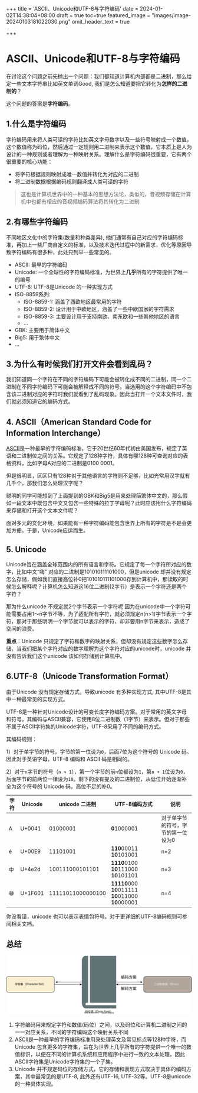 +++
title = 'ASCII、Unicode和UTF-8与字符编码'
date = 2024-01-02T14:38:04+08:00
draft = true
toc=true
featured_image = "images/image-20240103181022030.png"
omit_header_text = true

+++

# ASCII、Unicode和UTF-8与字符编码

在讨论这个问题之前先抛出一个问题：我们都知道计算机内部都是二进制，那么给定一些文本字符串比如英文单词Good, 我们是怎么知道要把它转化为**怎样的二进制的**？

<!--more-->

这个问题的答案是**字符编码**。

## 1.什么是字符编码

字符编码用来将人类可读的字符比如英文字母数字以及一些符号映射成一个数值，这个数值称为码位，然后通过一定规则用二进制来表示这个数值，它本质上是人为设计的一种规则或者理解为一种映射关系。理解什么是字符编码很重要，它有两个很重要的核心功能：

* 将字符根据规则映射成唯一数值并转化为对应的二进制
* 将二进制数据根据编码规则翻译成人类可读的字符

> 这也是计算机世界中的一种基本的思想方法论，类似的，音视频存储在计算机中也都有相应的音视频编码算法将其转化为二进制

## 2.有哪些字符编码

不同地区文化中的字符集(数量和种类差异), 他们通常有自己对应的字符编码标准，再加上一些厂商自定义的标准，以及技术迭代过程中的新需求，优化等原因导致字符编码有很多种，此处只列举一些常见的。

* ASCII: 最早的字符编码
* Unicode: 一个全球性的字符编码标准，为世界上**几乎**所有的字符提供了唯一的编号
* UTF-8: UTF-8是Unicode 的一种实现方式
* ISO-8859系列:
  * ISO-8859-1: 涵盖了西欧地区最常用的字符
  * ISO-8859-2: 设计用于中欧地区，涵盖了一些中欧国家的字符需求
  * ISO-8859-3: 主要设计用于支持南欧、南东欧和一些其他地区的语言
  * ...
* GBK: 主要用于简体中文
* Big5: 用于繁体中文
* ...

## 3.为什么有时候我们打开文件会看到乱码？

我们知道同一个字符在不同的字符编码下可能会被转化成不同的二进制，同一个二进制在不同字符编码下可能会被解释成不同的符号。当选用的这个字符编码中不包含该二进制对应的字符时我们就看到了乱码现象。因此当打开一个文本文件时，我们就必须知道它的编码方式。

## 4. ASCII（American Standard Code for Information Interchange）

[ASCII](https://zh.wikipedia.org/wiki/ASCII)是一种最早的字符编码标准，它于20世纪60年代初由美国发布，规定了英语和二进制位之间的关系。它规定了128种字符，具体有哪128种可查询对应的表格资料，比如字母A对应的二进制是0100 0001。

但是很明显，区区只有128种对于其他语言的字符则不足够，比如光常用汉字就有几千个，那我们怎么处理汉字呢？

聪明的同学可能想到了上面提到的GBK和Big5是用来处理简繁体中文的，那么假如一段文本中既包含中文又包含一些特殊的拉丁字母呢？此时应该用什么字符编码来存储和打开这个文本文件呢？

面对多元的文化环境，如果能有一种字符编码能包含世界上所有的字符是不是会更加方便。于是，Unicode应运而生。

## 5. Unicode

Unicode旨在涵盖全球范围内的所有语言和字符。它规定了每一个字符所对应的数字，比如中文“嗨” 对应的二进制是101010111101000，但是unicode 却并没有规定怎么存储，假如我们直接高位补0把101010111101000存到计算机中，那读取的时候怎么解释呢？计算机怎么知道这16位二进制(2字节）是表示一个字符还是两个字符？

那为什么unicode 不规定就2个字节表示一个字符呢 因为在unicode中一个字符可能需要占用1～n字节不等，为了适配所有字符，就必须规定n(n>1)字节表示一个字符，那对于那些明明一个字节就可以表示的字符，却非要用n字节来表示，造成了空间的浪费。

**重点**：Unicode 只规定了字符和数字的映射关系，但却没有规定这些数字怎么存储，当我们把某个字符对应的数字理解为这个字符对应的unicode时，unicode 并没有告诉我们这个unicode 该如何存储到计算机中。

## 6.UTF-8（Unicode Transformation Format）

由于Unicode 没有规定存储方式，导致unicode 有多种实现方式, 其中UTF-8是其中一种最常见的实现方式。

UTF-8是一种针对Unicode设计的可变长度字符编码方案。对于常用的英文字母和符号，其编码与ASCII兼容，它使用8位二进制数（1字节）来表示。但对于那些不属于ASCII字符集的Unicode字符，UTF-8采用了不同的编码方式。

其编码规则：

1）对于单字节的符号，字节的第一位设为`0`，后面7位为这个符号的 Unicode 码。因此对于英语字母，UTF-8 编码和 ASCII 码是相同的。

2）对于`n`字节的符号（`n > 1`），第一个字节的前`n`位都设为`1`，第`n + 1`位设为`0`，后面字节的前两位一律设为`10`。剩下的没有提及的二进制位，从低位开始逐渐补全为这个符号的 Unicode 码，高位不足的补0。

| 字符 | Unicode | unicode 二进制    | UTF-8编码方式                                       | 说明                                |
| ---- | ------- | ----------------- | --------------------------------------------------- | ----------------------------------- |
| A    | U+0041  | 01000001          | **0**1000001                                        | 对于单字节的符号，字节的第一位设为0 |
| é    | U+00E9  | 11101001          | **110**00011 **10**101001                           | n=2                                 |
| 中   | U+4e2d  | 100111000101101   | **1110**0100 **10**111000 **10**101101              | n=3                                 |
| 😄    | U+1F601 | 11111011000000100 | **11110**000 **10**011111 **10**011000 **10**000001 | n=4                                 |


你没看错，unicode 也可以表示表情包符号。对于更详细的UTF-8编码规则可参阅相关文档。

## 总结

![charset](images/charset.svg)

1. 字符编码用来规定字符和数值(码位）之间，以及码位和计算机二进制之间的一一对应关系，不同的字符编码这个映射关系不同
2. ASCII是一种最早的字符编码标准用来处理英文及常见标点等128种字符，而Unicode 包含更多的字符集，旨在为世界上几乎所有的字符提供一个唯一的数值标识，以便在不同的计算机系统和应用程序中进行一致的文本处理，因此ASCII字符集是Unicode字符集的一个子集。
3. Unicode 并不规定码位的存储方式，它的存储和表现方式取决于具体的编码方案，其中最常见的是UTF-8, 此外还有UTF-16, UTF-32等。UTF-8是unicode 的一种具体实现。

